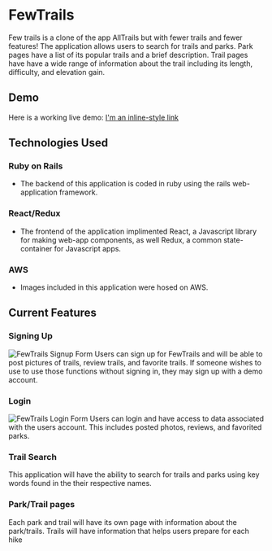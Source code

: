 # FewTrails
Few trails is a clone of the app AllTrails but with fewer trails and fewer features! The application allows users to search for trails and parks. Park pages have a list of its popular trails and a brief description. Trail pages have have a wide range of information about the trail including its length, difficulty, and elevation gain.



## Demo
Here is a working live demo: [I'm an inline-style link](https://fewtrails.herokuapp.com/#/)

## Technologies Used
### Ruby on Rails
* The backend of this application is coded in ruby using the rails web-application framework.
### React/Redux
* The frontend of the application implimented React, a Javascript library for making web-app components, as well Redux, a common state-container for Javascript apps.
 ### AWS 
 * Images included in this application were hosed on AWS.
 
 ## Current Features
 
 ### Signing Up
 ![FewTrails Signup Form](https://i.imgur.com/tkGo28j.png)
 Users can sign up for FewTrails and will be able to post pictures of trails, review trails, and favorite trails. If someone wishes to use to use those functions without signing in, they may sign up with a demo account.
 
 ### Login
 ![FewTrails Login Form](https://i.imgur.com/TTlncMA.png)
 Users can login and have access to data associated with the users account. This includes posted photos, reviews, and favorited parks.
 
 
 ### Trail Search
 This application will have the ability to search for trails and parks using key words found in the their respective names.
 
 ### Park/Trail pages
 Each park and trail will have its own page with information about the park/trails. Trails will have information that helps users prepare for each hike
 
